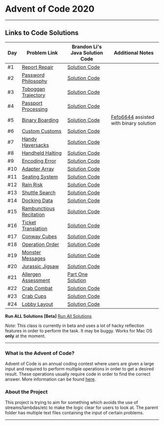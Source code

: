 # Advent of Code 2020

---

## Links to Code Solutions

| **Day** | **Problem Link**                                                | **Brandon Li's Java Solution Code**                                                                                                              | **Additional Notes**                                                  |
|---------|-----------------------------------------------------------------|--------------------------------------------------------------------------------------------------------------------------------------------------|-----------------------------------------------------------------------|
| #1      | [Report Repair](https://adventofcode.com/2020/day/1)            | [Solution Code](https://github.com/PulseBeat02/Advent-of-Code-2020/blob/master/src/main/java/com/github/pulsebeat02/ReportRepair.java)           |                                                                       |
| #2      | [Password Philosophy](https://adventofcode.com/2020/day/2)      | [Solution Code](https://github.com/PulseBeat02/Advent-of-Code-2020/blob/master/src/main/java/com/github/pulsebeat02/PasswordPhilosophy.java)     |                                                                       |
| #3      | [Toboggan Trajectory](https://adventofcode.com/2020/day/3)      | [Solution Code](https://github.com/PulseBeat02/Advent-of-Code-2020/blob/master/src/main/java/com/github/pulsebeat02/TobogganTrajectory.java)     |                                                                       |
| #4      | [Passport Processing](https://adventofcode.com/2020/day/4)      | [Solution Code](https://github.com/PulseBeat02/Advent-of-Code-2020/blob/master/src/main/java/com/github/pulsebeat02/PassportProcessing.java)     |                                                                       |
| #5      | [Binary Boarding](https://adventofcode.com/2020/day/5)          | [Solution Code](https://github.com/PulseBeat02/Advent-of-Code-2020/blob/master/src/main/java/com/github/pulsebeat02/BinaryBoarding.java)         | [Fefo6644](https://github.com/Fefo6644) assisted with binary solution |
| #6      | [Custom Customs](https://adventofcode.com/2020/day/6)           | [Solution Code](https://github.com/PulseBeat02/Advent-of-Code-2020/blob/master/src/main/java/com/github/pulsebeat02/CustomCustoms.java)          |                                                                       |
| #7      | [Handy Haversacks](https://adventofcode.com/2020/day/7)         | [Solution Code](https://github.com/PulseBeat02/Advent-of-Code-2020/blob/master/src/main/java/com/github/pulsebeat02/HandyHaversacks.java)        |                                                                       |
| #8      | [Handheld Halting](https://adventofcode.com/2020/day/8)         | [Solution Code](https://github.com/PulseBeat02/Advent-of-Code-2020/blob/master/src/main/java/com/github/pulsebeat02/HandheldHalting.java)        |                                                                       |
| #9      | [Encoding Error](https://adventofcode.com/2020/day/9)           | [Solution Code](https://github.com/PulseBeat02/Advent-of-Code-2020/blob/master/src/main/java/com/github/pulsebeat02/EncodingError.java)          |                                                                       |
| #10     | [Adapter Array](https://adventofcode.com/2020/day/10)           | [Solution Code](https://github.com/PulseBeat02/Advent-of-Code-2020/blob/master/src/main/java/com/github/pulsebeat02/AdapterArray.java)           |                                                                       |
| #11     | [Seating System](https://adventofcode.com/2020/day/11)          | [Solution Code](https://github.com/PulseBeat02/Advent-of-Code-2020/blob/master/src/main/java/com/github/pulsebeat02/SeatingSystem.java)          |                                                                       |
| #12     | [Rain Risk](https://adventofcode.com/2020/day/12)               | [Solution Code](https://github.com/PulseBeat02/Advent-of-Code-2020/blob/master/src/main/java/com/github/pulsebeat02/RainRisk.java)               |                                                                       |
| #13     | [Shuttle Search](https://adventofcode.com/2020/day/13)          | [Solution Code](https://github.com/PulseBeat02/Advent-of-Code-2020/blob/master/src/main/java/com/github/pulsebeat02/ShuttleSearch.java)          |                                                                       |
| #14     | [Docking Data](https://adventofcode.com/2020/day/14)            | [Solution Code](https://github.com/PulseBeat02/Advent-of-Code-2020/blob/master/src/main/java/com/github/pulsebeat02/DockingData.java)            |                                                                       |
| #15     | [Rambunctious Recitation](https://adventofcode.com/2020/day/15) | [Solution Code](https://github.com/PulseBeat02/Advent-of-Code-2020/blob/master/src/main/java/com/github/pulsebeat02/RambunctiousRecitation.java) |                                                                       |
| #16     | [Ticket Translation](https://adventofcode.com/2020/day/16)      | [Solution Code](https://github.com/PulseBeat02/Advent-of-Code-2020/blob/master/src/main/java/com/github/pulsebeat02/TicketTranslation.java)      |                                                                       |
| #17     | [Conway Cubes](https://adventofcode.com/2020/day/17)            | [Solution Code](https://github.com/PulseBeat02/Advent-of-Code-2020/blob/master/src/main/java/com/github/pulsebeat02/ConwayCubes.java)            |                                                                       |
| #18     | [Operation Order](https://adventofcode.com/2020/day/18)         | [Solution Code](https://github.com/PulseBeat02/Advent-of-Code-2020/blob/master/src/main/java/com/github/pulsebeat02/OperationOrder.java)         |                                                                       |
| #19     | [Monster Messages](https://adventofcode.com/2020/day/19)        | [Solution Code](https://github.com/PulseBeat02/Advent-of-Code-2020/blob/master/src/main/java/com/github/pulsebeat02/MonsterMessages.java)        |                                                                       |                   
| #20     | [Jurassic Jigsaw](https://adventofcode.com/2020/day/20)         | [Solution Code](https://github.com/PulseBeat02/Advent-of-Code-2020/blob/master/src/main/java/com/github/pulsebeat02/MonsterMessages.java)        |                                                                       |
| #21     | [Allergen Assessment](https://adventofcode.com/2020/day/21)     | [Part One Solution](https://github.com/PulseBeat02/Advent-of-Code-2020/blob/master/src/main/java/com/github/pulsebeat02/AllergenAssessment.java) |                                                                       |
| #22     | [Crab Combat](https://adventofcode.com/2020/day/22)             | [Solution Code](https://github.com/PulseBeat02/Advent-of-Code-2020/blob/master/src/main/java/com/github/pulsebeat02/CrabCombat.java)             |                                                                       |
| #23     | [Crab Cups](https://adventofcode.com/2020/day/23)               | [Solution Code](https://github.com/PulseBeat02/Advent-of-Code-2020/blob/master/src/main/java/com/github/pulsebeat02/CrabCups.java)               |                                                                       |
| #24     | [Lobby Layout](https://adventofcode.com/2020/day/24)            | [Solution Code](https://github.com/PulseBeat02/Advent-of-Code-2020/blob/master/src/main/java/com/github/pulsebeat02/LobbyLayout.java)            |                                                                       |

**Run ALL Solutions [Beta]**
[Run All Solutions](https://github.com/PulseBeat02/Advent-of-Code-2020/blob/master/src/main/java/com/github/pulsebeat02/common/RunSolutions.java)

*Note:* This class is currently in beta and uses a lot of hacky reflection features in order to perform the task. It may be buggy. Works for Mac OS **only** at the moment.

---

### What is the Advent of Code?
Advent of Code is an annual coding contest where users are given a large input and required
to perform multiple operations in order to get a desired result. These operations usually
require code in order to find the correct answer. More information can be found
[here](https://adventofcode.com/).

### About the Project
This project is trying to aim for something which avoids the use of streams/lambdas/etc to make the logic
clear for users to look at. The parent folder has multiple text files containing the input of
certain problems.

---







